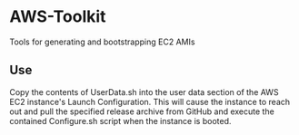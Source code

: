 # AWS-Toolkit
Tools for generating and bootstrapping EC2 AMIs

## Use
Copy the contents of UserData.sh into the user data section of the AWS EC2 instance's Launch Configuration. This will cause the instance to reach out and pull the specified release archive from GitHub and execute the contained Configure.sh script when the instance is booted.
